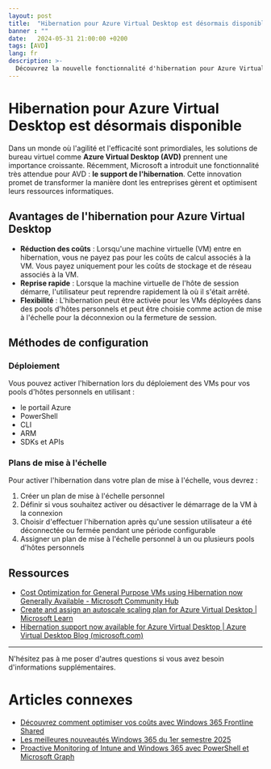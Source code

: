 ```yaml
---
layout: post
title:  "Hibernation pour Azure Virtual Desktop est désormais disponible"
banner : ""
date:   2024-05-31 21:00:00 +0200
tags: [AVD]
lang: fr
description: >-
  Découvrez la nouvelle fonctionnalité d'hibernation pour Azure Virtual Desktop, ses avantages, méthodes de configuration et impact sur la gestion des coûts et la flexibilité des VM.
---
```


# Hibernation pour Azure Virtual Desktop est désormais disponible

Dans un monde où l'agilité et l'efficacité sont primordiales, les solutions de bureau virtuel comme **Azure Virtual Desktop (AVD)** prennent une importance croissante. Récemment, Microsoft a introduit une fonctionnalité très attendue pour AVD : **le support de l'hibernation**. Cette innovation promet de transformer la manière dont les entreprises gèrent et optimisent leurs ressources informatiques.

## Avantages de l'hibernation pour Azure Virtual Desktop

- **Réduction des coûts** : Lorsqu'une machine virtuelle (VM) entre en hibernation, vous ne payez pas pour les coûts de calcul associés à la VM. Vous payez uniquement pour les coûts de stockage et de réseau associés à la VM.
- **Reprise rapide** : Lorsque la machine virtuelle de l'hôte de session démarre, l'utilisateur peut reprendre rapidement là où il s'était arrêté.
- **Flexibilité** : L'hibernation peut être activée pour les VMs déployées dans des pools d'hôtes personnels et peut être choisie comme action de mise à l'échelle pour la déconnexion ou la fermeture de session.

## Méthodes de configuration

### Déploiement
Vous pouvez activer l'hibernation lors du déploiement des VMs pour vos pools d'hôtes personnels en utilisant :

- le portail Azure
- PowerShell
- CLI
- ARM
- SDKs et APIs

### Plans de mise à l'échelle
Pour activer l'hibernation dans votre plan de mise à l'échelle, vous devrez :

1. Créer un plan de mise à l'échelle personnel
2. Définir si vous souhaitez activer ou désactiver le démarrage de la VM à la connexion
3. Choisir d'effectuer l'hibernation après qu'une session utilisateur a été déconnectée ou fermée pendant une période configurable
4. Assigner un plan de mise à l'échelle personnel à un ou plusieurs pools d'hôtes personnels

## Ressources

- [Cost Optimization for General Purpose VMs using Hibernation now Generally Available - Microsoft Community Hub](https://techcommunity.microsoft.com/t5/azure-virtual-desktop/cost-optimization-for-general-purpose-vms-using-hibernation-now/ba-p/4149642)
- [Create and assign an autoscale scaling plan for Azure Virtual Desktop | Microsoft Learn](https://learn.microsoft.com/en-us/azure/virtual-desktop/autoscale-scaling-plan)
- [Hibernation support now available for Azure Virtual Desktop | Azure Virtual Desktop Blog (microsoft.com)](https://techcommunity.microsoft.com/t5/azure-virtual-desktop-blog/hibernation-support-now-available-for-azure-virtual-desktop/ba-p/4149639)

---

N'hésitez pas à me poser d'autres questions si vous avez besoin d'informations supplémentaires.

# Articles connexes

- [Découvrez comment optimiser vos coûts avec Windows 365 Frontline Shared](/2025/06/23/D%C3%A9couvrez-comment-optimiser-vos-co%C3%BBts-avec-Windows-365-Frontline-Shared.html)
- [Les meilleures nouveautés Windows 365 du 1er semestre 2025](/2025/08/05/Les%20meilleurs%20nouveaut%C3%A9es%20Windows%20365%20du%201er%20semestre%202025.html)
- [Proactive Monitoring of Intune and Windows 365 avec PowerShell et Microsoft Graph](/2025/07/29/Proactive-Monitoring-of-Intune-and-Windows-365-with-PowerShell-and-Microsoft-Graph.html)